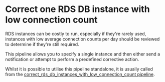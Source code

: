 # Correct one RDS DB instance with low connection count

RDS instances can be costly to run, especially if they're rarely used, instances with low average connection counts per day should be reviewed to determine if they're still required.

This pipeline allows you to specify a single instance and then either send a notification or attempt to perform a predefined corrective action.

Whilst it is possible to utilise this pipeline standalone, it is usually called from the [correct_rds_db_instances_with_low_connection_count pipeline](https://hub.flowpipe.io/mods/turbot/aws-thrifty/pipelines/aws_thrifty.pipeline.correct_rds_db_instances_with_low_connection_count).